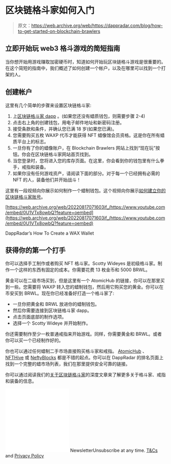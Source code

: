 # 区块链格斗家如何入门

> 原文：<https://web.archive.org/web/https://dappradar.com/blog/how-to-get-started-on-blockchain-brawlers>

## 立即开始玩 web3 格斗游戏的简短指南

当你想开始用游戏赚取加密硬币时，知道如何开始玩区块链格斗游戏是很重要的。在这个简短的指南中，我们概述了如何创建一个帐户，以及在哪里可以找到一个打架的人。

## 创建帐户

这里有几个简单的步骤来设置区块链格斗家:

1.  上[区块链格斗家 dapp](https://web.archive.org/web/20220817071603/https://dappradar.com/wax/games/blockchain-brawlers) 。(如果您还没有蜡质钱包，则需要步骤 2-4)
2.  点击右上角的创建钱包，用电子邮件地址和新密码注册。
3.  接受条款和条件，并确认您已满 18 岁(如果您已满)。
4.  您需要购买五枚 WAXP 代币才能获得 NFT 蜡像馆会员资格。这是你在所有蜡质平台上的标志。
5.  一旦你有了你的蜡像账户，在 Blockchain Brawlers 网站上找到“现在玩”按钮。你会在区块链格斗家网站首页找到。
6.  当您登录时，您将进入您的库存页面。在这里，你会看到你的钱包里有什么拳手，戒指和装备。
7.  如果你没有任何游戏资产，请阅读下面的部分。对于每一个已经拥有必需的 NFT 的人，装备他们并开始战斗！

这里有一段视频向你展示如何制作一个蜡制钱包。这个视频向你展示[如何建立你的区块链格斗家账号](https://web.archive.org/web/20220817071603/https://www.youtube.com/watch?v=ZUy4FD4C4FM&t=100s)。

[https://web.archive.org/web/20220817071603if_/https://www.youtube.com/embed/0U1VTx8owbQ?feature=oembed](https://web.archive.org/web/20220817071603if_/https://www.youtube.com/embed/0U1VTx8owbQ?feature=oembed)

DappRadar’s How To Create a WAX Wallet

## 获得你的第一个打手

你可以选择手工制作或者购买 NFT 格斗家。Scotty Wideyes 是初级格斗家。制作一个这样的东西有固定的成本。你需要花费 13 枚金币和 5000 BRWL。

黄金可以在二级市场买到，但是这里有一个 AtomicHub 的链接，你可以在那里买到一些。您需要将 WAXP 转入您的蜡制钱包，然后用它购买您的黄金。你可以在币安买到 BRWL。现在你已经准备好打造一个格斗家了:

*   一旦你把黄金和 BRWL 放进你的蜡制钱包。
*   然后你需要连接到区块链格斗家 dapp。
*   点击页面底部的制作选项。
*   选择一个 Scotty Wideye 并开始制作。

你还需要制作至少一枚普通戒指来开始游戏。同样，你需要黄金和 BRWL。或者你可以买一个已经制作好的。

你也可以通过任何蜡制二手市场直接购买格斗家和戒指。 [AtomicHub](https://web.archive.org/web/20220817071603/https://wax.atomichub.io/explorer/collection/bcbrawlers) 、 [NFTHive](https://web.archive.org/web/20220817071603/https://nfthive.io/?utm_source=DappRadar&utm_medium=deeplink&utm_campaign=visit-website) 或 [NeftyBlocks](https://web.archive.org/web/20220817071603/https://neftyblocks.com/?utm_source=DappRadar&utm_medium=deeplink&utm_campaign=visit-website) 都是不错的起点。你可以在 DappRadar 的排名页面上找到一个完整的蜡市场列表，我们在那里提供安全可靠的链接。

你可以通过阅读我们的[关于区块链格斗家](https://web.archive.org/web/20220817071603/https://dappradar.com/blog/what-is-blockchain-brawlers-and-how-to-play-it)的深度文章来了解更多关于格斗家、戒指和装备的信息。

![](img/6d5a4a2d609c56e1a5771717e54ba759.png) NewsletterUnsubscribe at any time. [T&Cs](https://web.archive.org/web/20220817071603/https://dappradar.com/terms) and [Privacy Policy](https://web.archive.org/web/20220817071603/https://dappradar.com/privacy-policy)